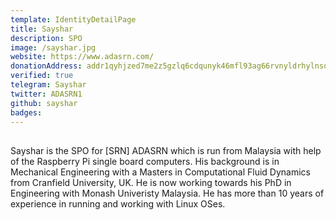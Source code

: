 ```yaml
---
template: IdentityDetailPage
title: Sayshar
description: SPO
image: /sayshar.jpg
website: https://www.adasrn.com/
donationAddress: addr1qyhjzed7me2z5gzlq6cdqunyk46mfl93ag66rvnyldrhylnsqe9308k2rmlr6cezk3qqxp8ctce0ylz344we9ekz8cxsg6gayz
verified: true
telegram: Sayshar
twitter: ADASRN1
github: sayshar
badges:
---
```

##

Sayshar is the SPO for [SRN] ADASRN which is run from Malaysia with help of the Raspberry Pi single board computers. His background is in Mechanical Engineering with a Masters in Computational Fluid Dynamics from Cranfield University, UK. He is now working towards his PhD in Engineering with Monash Univeristy Malaysia. He has more than 10 years of experience in running and working with Linux OSes.
